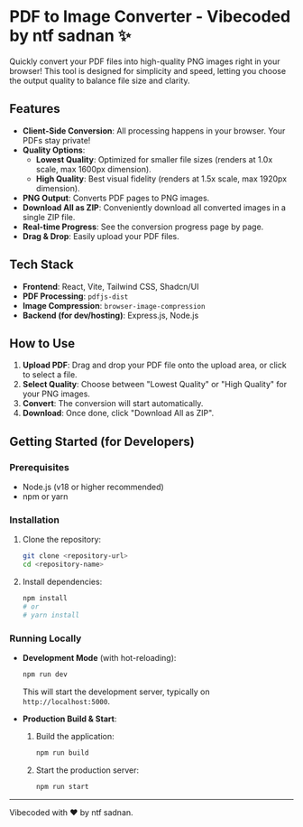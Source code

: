 # PDF to Image Converter - Vibecoded by ntf sadnan ✨

Quickly convert your PDF files into high-quality PNG images right in your browser! This tool is designed for simplicity and speed, letting you choose the output quality to balance file size and clarity.

## Features

*   **Client-Side Conversion**: All processing happens in your browser. Your PDFs stay private!
*   **Quality Options**:
    *   **Lowest Quality**: Optimized for smaller file sizes (renders at 1.0x scale, max 1600px dimension).
    *   **High Quality**: Best visual fidelity (renders at 1.5x scale, max 1920px dimension).
*   **PNG Output**: Converts PDF pages to PNG images.
*   **Download All as ZIP**: Conveniently download all converted images in a single ZIP file.
*   **Real-time Progress**: See the conversion progress page by page.
*   **Drag & Drop**: Easily upload your PDF files.

## Tech Stack

*   **Frontend**: React, Vite, Tailwind CSS, Shadcn/UI
*   **PDF Processing**: `pdfjs-dist`
*   **Image Compression**: `browser-image-compression`
*   **Backend (for dev/hosting)**: Express.js, Node.js

## How to Use

1.  **Upload PDF**: Drag and drop your PDF file onto the upload area, or click to select a file.
2.  **Select Quality**: Choose between "Lowest Quality" or "High Quality" for your PNG images.
3.  **Convert**: The conversion will start automatically.
4.  **Download**: Once done, click "Download All as ZIP".

## Getting Started (for Developers)

### Prerequisites

*   Node.js (v18 or higher recommended)
*   npm or yarn

### Installation

1.  Clone the repository:
    ```bash
    git clone <repository-url>
    cd <repository-name>
    ```
2.  Install dependencies:
    ```bash
    npm install
    # or
    # yarn install
    ```

### Running Locally

*   **Development Mode** (with hot-reloading):
    ```bash
    npm run dev
    ```
    This will start the development server, typically on `http://localhost:5000`.

*   **Production Build & Start**:
    1.  Build the application:
        ```bash
        npm run build
        ```
    2.  Start the production server:
        ```bash
        npm run start
        ```

---

Vibecoded with ❤️ by ntf sadnan.

